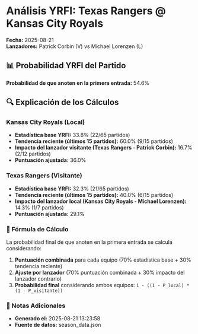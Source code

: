 # Análisis YRFI: Texas Rangers @ Kansas City Royals

**Fecha:** 2025-08-21  
**Lanzadores:** Patrick Corbin (V) vs Michael Lorenzen (L)

## 📊 Probabilidad YRFI del Partido

**Probabilidad de que anoten en la primera entrada:** 54.6%

## 🔍 Explicación de los Cálculos

### Kansas City Royals (Local)
- **Estadística base YRFI:** 33.8% (22/65 partidos)
- **Tendencia reciente (últimos 15 partidos):** 60.0% (9/15 partidos)
- **Impacto del lanzador visitante (Texas Rangers - Patrick Corbin):** 16.7% (2/12 partidos)
- **Puntuación ajustada:** 36.0%

### Texas Rangers (Visitante)
- **Estadística base YRFI:** 32.3% (21/65 partidos)
- **Tendencia reciente (últimos 15 partidos):** 40.0% (6/15 partidos)
- **Impacto del lanzador local (Kansas City Royals - Michael Lorenzen):** 14.3% (1/7 partidos)
- **Puntuación ajustada:** 29.1%

### 📝 Fórmula de Cálculo

La probabilidad final de que anoten en la primera entrada se calcula considerando:
1. **Puntuación combinada** para cada equipo (70% estadística base + 30% tendencia reciente)
2. **Ajuste por lanzador** (70% puntuación combinada + 30% impacto del lanzador contrario)
3. **Probabilidad final** considerando ambos equipos: `1 - ((1 - P_local) * (1 - P_visitante))`

### 📌 Notas Adicionales

- **Generado el:** 2025-08-21 13:23:58
- **Fuente de datos:** season_data.json
